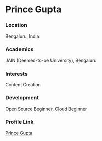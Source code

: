 # Prince Gupta

### Location

Bengaluru, India

### Academics

JAIN (Deemed-to-be University), Bengaluru

### Interests

Content Creation

### Development

Open Source Beginner, Cloud Beginner

### Profile Link

[Prince Gupta](https://github.com/pr1ncegupta)